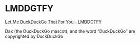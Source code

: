 # LMDDGTFY

[Let Me DuckDuckGo That For You - LMDDGTFY](https://lmddgtfy.github.io)

Dax (the DuckDuckGo mascot), and the word “DuckDuckGo” are copyrighted by DuckDuckGo